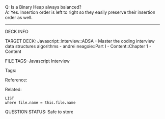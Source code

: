 Q: Is a Binary Heap always balanced?  
A: Yes. Insertion order is left to right so they easily preserve their insertion order as well.
<!--ID: 1690376046310-->

---

DECK INFO

TARGET DECK: Javascript::Interview::ADSA - Master the coding interview data structures algorithms - andrei neagoie::Part I - Content::Chapter 1 - Content

FILE TAGS: Javascript Interview

Tags:

Reference:

Related:

```dataview
LIST
where file.name = this.file.name
```

QUESTION STATUS: Safe to store